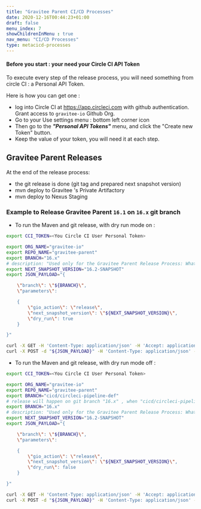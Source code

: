 ```yaml
---
title: "Gravitee Parent CI/CD Processes"
date: 2020-12-16T00:44:23+01:00
draft: false
menu_index: 7
showChildrenInMenu : true
nav_menu: "CI/CD Processes"
type: metacicd-processes
---
```



#### Before you start : your need your Circle CI API Token

To execute every step of the release process, you will need something from circle CI : a Personal API Token.

Here is how you can get one :
* log into Circle CI at https://app.circleci.com with github authentication. Grant access to `gravitee-io` Github Org.
* Go to your Use settings menu : bottom left corner icon
* Then go to the  _**"Personal API Tokens"**_ menu, and click the "Create new Token" button.
* Keep the value of your token, you will need it at each step.


## Gravitee Parent Releases


At the end of the release process:
* the git release is done (git tag and prepared next snapshot version)
* mvn deploy to Gravitee 's Private Artifactory
* mvn deploy to Nexus Staging

### Example to Release Gravitee Parent `16.1` on `16.x` git branch

* To run the Maven and git release, with dry run mode on :

```bash
export CCI_TOKEN=<You Circle CI User Personal Token>

export ORG_NAME="gravitee-io"
export REPO_NAME="gravitee-parent"
export BRANCH="16.x"
# description: "Used only for the Gravitee Parent Release Process: What will be the next snapshot version?"
export NEXT_SNAPSHOT_VERSION="16.2-SNAPSHOT"
export JSON_PAYLOAD="{

    \"branch\": \"${BRANCH}\",
    \"parameters\":

    {
        \"gio_action\": \"release\",
        \"next_snapshot_version\": \"${NEXT_SNAPSHOT_VERSION}\",
        \"dry_run\": true
    }

}"

curl -X GET -H 'Content-Type: application/json' -H 'Accept: application/json' -H "Circle-Token: ${CCI_TOKEN}" https://circleci.com/api/v2/me | jq .
curl -X POST -d "${JSON_PAYLOAD}" -H 'Content-Type: application/json' -H 'Accept: application/json' -H "Circle-Token: ${CCI_TOKEN}" https://circleci.com/api/v2/project/gh/${ORG_NAME}/${REPO_NAME}/pipeline | jq .
```

* To run the Maven and git release, with dry run mode off :

```bash
export CCI_TOKEN=<You Circle CI User Personal Token>

export ORG_NAME="gravitee-io"
export REPO_NAME="gravitee-parent"
export BRANCH="cicd/circleci-pipeline-def"
# release will happen on git branch "16.x" , when "cicd/circleci-pipeline-def" is merged into "16.x"
export BRANCH="16.x"
# description: "Used only for the Gravitee Parent Release Process: What will be the next snapshot version?"
export NEXT_SNAPSHOT_VERSION="16.2-SNAPSHOT"
export JSON_PAYLOAD="{

    \"branch\": \"${BRANCH}\",
    \"parameters\":

    {
        \"gio_action\": \"release\",
        \"next_snapshot_version\": \"${NEXT_SNAPSHOT_VERSION}\",
        \"dry_run\": false
    }

}"

curl -X GET -H 'Content-Type: application/json' -H 'Accept: application/json' -H "Circle-Token: ${CCI_TOKEN}" https://circleci.com/api/v2/me | jq .
curl -X POST -d "${JSON_PAYLOAD}" -H 'Content-Type: application/json' -H 'Accept: application/json' -H "Circle-Token: ${CCI_TOKEN}" https://circleci.com/api/v2/project/gh/${ORG_NAME}/${REPO_NAME}/pipeline | jq .
```
